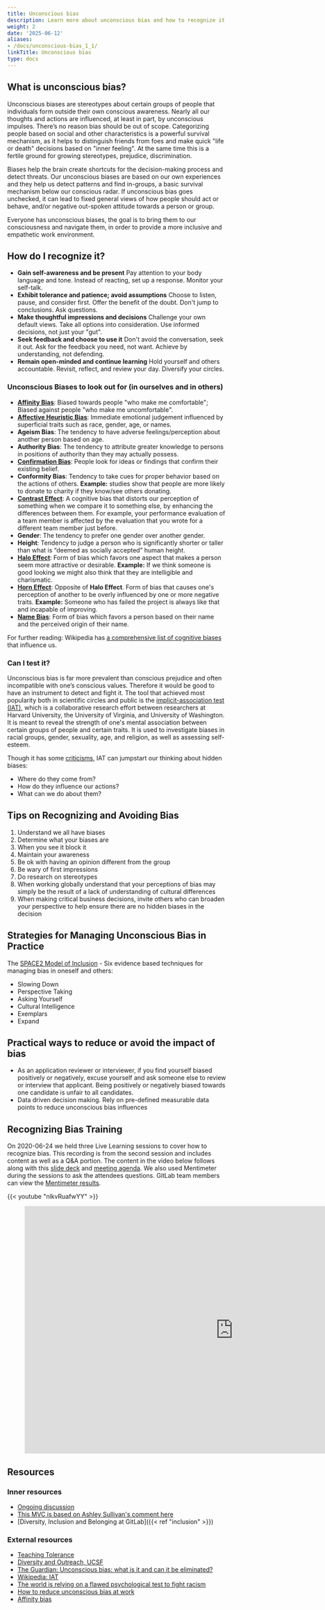 ```yaml
---
title: Unconscious bias
description: Learn more about unconscious bias and how to recognize it.
weight: 2
date: '2025-06-12'
aliases:
- /docs/unconscious-bias_1_1/
linkTitle: Unconscious bias
type: docs
---
```


## What is unconscious bias?

Unconscious biases are stereotypes about certain groups of people that individuals form outside their own conscious awareness. Nearly all our thoughts and actions are influenced, at least in part, by unconscious impulses. There’s no reason bias should be out of scope.
Categorizing people based on social and other characteristics is a powerful  survival mechanism, as it helps to distinguish friends from foes and make quick "life or death" decisions based on "inner feeling". At the same time this is a fertile ground for growing stereotypes, prejudice, discrimination.

Biases help the brain create shortcuts for the decision-making process and detect threats. Our unconscious biases are based on our own experiences and they help us detect patterns and find in-groups, a basic survival mechanism below our conscious radar. If unconscious bias goes unchecked, it can lead to fixed general views of how people should act or behave, and/or negative out-spoken attitude towards a person or group.

Everyone has unconscious biases, the goal is to bring them to our consciousness and navigate them, in order to provide a more inclusive and empathetic work environment.

## How do I recognize it?

- **Gain self-awareness and be present** Pay attention to your body language and tone. Instead of reacting, set up a response. Monitor your self-talk.
- **Exhibit tolerance and patience; avoid assumptions** Choose to listen, pause, and consider first. Offer the benefit of the doubt. Don't jump to conclusions. Ask questions.
- **Make thoughtful impressions and decisions** Challenge your own default views. Take all options into consideration. Use informed decisions, not just your "gut".
- **Seek feedback and choose to use it** Don't avoid the conversation, seek it out. Ask for the feedback you need, not want. Achieve by understanding, not defending.
- **Remain open-minded and continue learning** Hold yourself and others accountable. Revisit, reflect, and review your day. Diversify your circles.

### Unconscious Biases to look out for (in ourselves and in others)

- **[Affinity Bias](https://www.futurelearn.com/courses/diversity-inclusion-awareness/0/steps/39958#targetText=Affinity%20bias%20is%20the%20unconscious,differences%20when%20diversity%20is%20present.)**: Biased towards people "who make me comfortable"; Biased against people "who make me uncomfortable".
- **[Affective Heuristic Bias](https://en.wikipedia.org/wiki/Affect_heuristic)**: Immediate emotional judgement influenced by superficial traits such as race, gender, age, or names.
- **Ageism Bias**: The tendency to have adverse feelings/perception about another person based on age.
- **Authority Bias**: The tendency to attribute greater knowledge to persons in positions of authority than they may actually possess.
- **[Confirmation Bias](https://www.verywellmind.com/what-is-a-confirmation-bias-2795024#targetText=A%20confirmation%20bias%20is%20a,creative%20than%20right%2Dhanded%20people.)**: People look for ideas or findings that confirm their existing belief.
- **Conformity Bias**: Tendency to take cues for proper behavior based on the actions of others. **Example:** studies show that people are more likely to donate to charity if they know/see others donating.
- **[Contrast Effect](https://effectiviology.com/contrast-effect/)**: A cognitive bias that distorts our perception of something when we compare it to something else, by enhancing the differences between them. For example, your performance evaluation of a team member is affected by the evaluation that you wrote for a different team member just before.
- **Gender**: The tendency to prefer one gender over another gender.
- **Height**: Tendency to judge a person who is significantly shorter or taller than what is “deemed as socially accepted” human height.
- **[Halo Effect](https://en.wikipedia.org/wiki/Halo_effect)**: Form of bias which favors one aspect that makes a person seem more attractive or desirable. **Example:**  If we think someone is good looking we might also think that they are intelligible and charismatic.
- **[Horn Effect](https://en.wikipedia.org/wiki/Horn_effect)**: Opposite of **Halo Effect**. Form of bias that causes one's perception of another to be overly influenced by one or more negative traits. **Example:**  Someone who has failed the project is always like that and incapable of improving.
- **[Name Bias](https://metro.co.uk/2019/09/17/unconscious-name-bias-damaging-10757825/)**: Form of bias which favors a person based on their name and the perceived origin of their name.

For further reading: Wikipedia has [a comprehensive list of cognitive biases](https://en.wikipedia.org/wiki/List_of_cognitive_biases) that influence us.

### Can I test it?

Unconscious bias is far more prevalent than conscious prejudice and often incompatible with one’s conscious values. Therefore it would be good to have an instrument to detect and fight it.
The tool that achieved most popularity both in scientific circles and public is the [implicit-association test (IAT)](https://implicit.harvard.edu/implicit/), which is a collaborative research effort between researchers at Harvard University, the University of Virginia, and University of Washington. It is meant to reveal the strength of one's mental association between certain groups of people and certain traits. It is used to investigate biases in racial groups, gender, sexuality, age, and religion, as well as assessing self-esteem.

Though it has some [criticisms](https://qz.com/1144504/the-world-is-relying-on-a-flawed-psychological-test-to-fight-racism/), IAT can jumpstart our thinking about hidden biases:

- Where do they come from?
- How do they influence our actions?
- What can we do about them?

## Tips on Recognizing and Avoiding Bias

1. Understand we all have biases
1. Determine what your biases are
1. When you see it block it
1. Maintain your awareness
1. Be ok with having an opinion different from the group
1. Be wary of first impressions
1. Do research on stereotypes
1. When working globally understand that your perceptions of bias may simply be the result of a lack of understanding of cultural differences
1. When making critical business decisions, invite others who can broaden your perspective to help ensure there are no hidden biases in the decision

## Strategies for Managing Unconscious Bias in Practice

The [SPACE2 Model of Inclusion](https://drive.google.com/file/d/1TZ_bkpjtUjzZGipjEfjgPhtMXBKjd194/view) - Six evidence based techniques for managing bias in oneself and others:

- Slowing Down
- Perspective Taking
- Asking Yourself
- Cultural Intelligence
- Exemplars
- Expand

## Practical ways to reduce or avoid the impact of bias

- As an application reviewer or interviewer, if you find yourself biased positively or negatively, excuse yourself and ask someone else to review or interview that applicant. Being positively or negatively biased towards one candidate is unfair to all candidates.
- Data driven decision making. Rely on pre-defined measurable data points to reduce unconscious bias influences

## Recognizing Bias Training

On 2020-06-24 we held three Live Learning sessions to cover how to recognize bias. This recording is from the second session and includes content as well as a Q&A portion. The content in the video below follows along with this [slide deck](https://docs.google.com/presentation/d/1xl8beGDfymEfSDyuMcDAJlmvIlTRR06ECfF7UmjFrf8/edit?usp=sharing) and [meeting agenda](https://docs.google.com/document/d/1yrNA9JMBkJRRa1DXtC4TxKbZAQELjBU-E6TYwwfv9Hw/edit?usp=sharing). We also used Mentimeter during the sessions to ask the attendees questions. GitLab team members can view the [Mentimeter results](https://docs.google.com/spreadsheets/d/1qTpLBNdH8FvuVYPuK5WD7DnuK1xwbZEKS7h3ILtcVQo/edit?usp=sharing).

{{< youtube "nlkvRuafwYY" >}}

<figure class="video_container">
<iframe src="https://docs.google.com/presentation/d/e/2PACX-1vQKUZMuPXCYChjokOQlcOrAtKx2inQiwF6Xp-vMzMIyx6tYPLTQVyCzoN6LtGGMI0R0NtvGPyalhDJU/embed?start=false&loop=false&delayms=3000" frameborder="0" width="960" height="569" allowfullscreen="true" mozallowfullscreen="true" webkitallowfullscreen="true"></iframe>
</figure>

## Resources

### Inner resources

- [Ongoing discussion](https://gitlab.com/gitlab-com/diversity-and-inclusion/issues/27)
- [This MVC is based on Ashley Sullivan's comment here](https://gitlab.com/gitlab-com/people-ops/General/issues/379#note_208972342)
- [Diversity, Inclusion and Belonging at GitLab]({{< ref "inclusion" >}})

### External resources

- [Teaching Tolerance](https://www.tolerance.org/professional-development/test-yourself-for-hidden-bias)
- [Diversity and Outreach, UCSF](https://diversity.ucsf.edu/resources/unconscious-bias)
- [The Guardian: Unconscious bias: what is it and can it be eliminated?](https://www.theguardian.com/uk-news/2018/dec/02/unconscious-bias-what-is-it-and-can-it-be-eliminated)
- [Wikipedia: IAT](https://en.wikipedia.org/wiki/Implicit-association_test)
- [The world is relying on a flawed psychological test to fight racism](https://qz.com/1144504/the-world-is-relying-on-a-flawed-psychological-test-to-fight-racism/)
- [How to reduce unconscious bias at work](https://lattice.com/library/how-to-reduce-unconscious-bias-at-work)
- [Affinity bias](https://www.futurelearn.com/courses/diversity-inclusion-awareness/0/steps/39958#targetText=Affinity%20bias%20is%20the%20unconscious,differences%20when%20diversity%20is%20present.)
